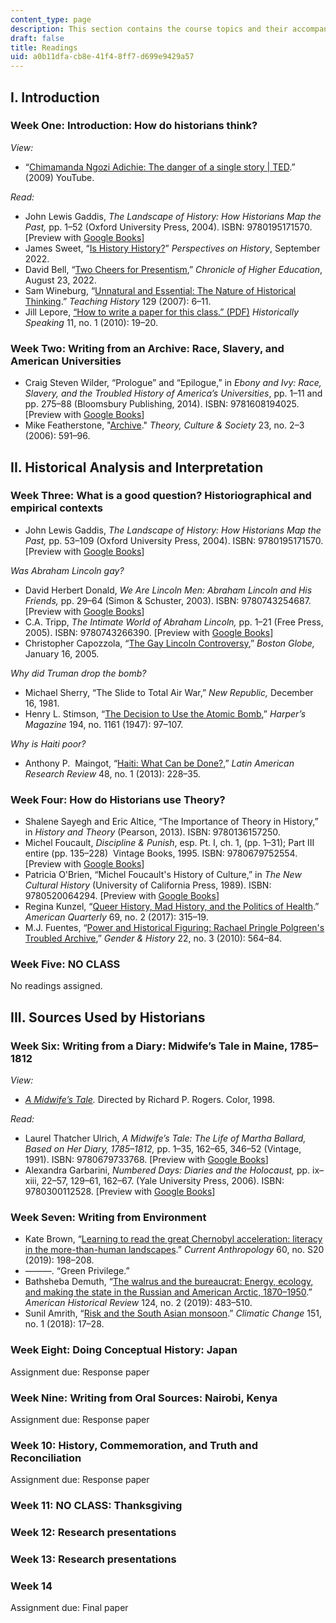 ```yaml
---
content_type: page
description: This section contains the course topics and their accompanying readings.
draft: false
title: Readings
uid: a0b11dfa-cb8e-41f4-8ff7-d699e9429a57
---
```

## I. Introduction

### Week One: Introduction: How do historians think?

*View:*

- “[Chimamanda Ngozi Adichie: The danger of a single story | TED](https://www.youtube.com/watch?v=D9Ihs241zeg).” (2009) YouTube.

*Read:*

- John Lewis Gaddis, *The Landscape of History: How Historians Map the Past,* pp. 1–52 (Oxford University Press, 2004). ISBN: ‎9780195171570. \[Preview with [Google Books](https://www.google.com/books/edition/The_Landscape_of_History/ykz1vUT-CWEC?hl=en&gbpv=1)\]
- James Sweet, “[Is History History?](https://www.historians.org/research-and-publications/perspectives-on-history/september-2022/is-history-history-identity-politics-and-teleologies-of-the-present)” *Perspectives on History*, September 2022.
- David Bell, “[Two Cheers for Presentism](https://www.chronicle.com/article/two-cheers-for-presentism),” *Chronicle of Higher Education*, August 23, 2022.
- Sam Wineburg, “[Unnatural and Essential: The Nature of Historical Thinking](https://www.researchgate.net/publication/271429474_Unnatural_and_essential_The_nature_of_historical_thinking).” *Teaching History* 129 (2007): 6–11.
- Jill Lepore, [“How to write a paper for this class.” (PDF)](https://scholar.harvard.edu/files/jlepore/files/lepore_how_to_write_a_paper_2009_0_1.pdf) *Historically Speaking* 11, no. 1 (2010): 19–20.

### Week Two: Writing from an Archive: Race, Slavery, and American Universities

- Craig Steven Wilder, “Prologue” and “Epilogue,” in *Ebony and Ivy: Race, Slavery, and the Troubled History of America’s Universities*, pp. 1–11 and pp. 275–88 (Bloomsbury Publishing, 2014). ISBN: ‎9781608194025. \[Preview with [Google Books](https://www.google.com/books/edition/Ebony_and_Ivy/8abHAAAAQBAJ?hl=en&gbpv=1)\]
- Mike Featherstone, "[Archive](https://journals.sagepub.com/doi/abs/10.1177/0263276406023002106)." *Theory, Culture & Society* 23, no. 2–3 (2006): 591–96.  

## II. Historical Analysis and Interpretation

### Week Three: What is a good question? Historiographical and empirical contexts

- John Lewis Gaddis, *The Landscape of History: How Historians Map the Past,* pp. 53–109 (Oxford University Press, 2004). ISBN: ‎9780195171570. \[Preview with [Google Books](https://www.google.com/books/edition/The_Landscape_of_History/ykz1vUT-CWEC?hl=en&gbpv=1)\]

*Was Abraham Lincoln gay?*

- David Herbert Donald, *We Are Lincoln Men: Abraham Lincoln and His Friends,* pp. 29–64 (Simon & Schuster, 2003). ISBN: ‎9780743254687. \[Preview with [Google Books](https://www.google.com/books/edition/We_Are_Lincoln_Men/4JsrtHTWy_YC?hl=en&gbpv=1)\]
- C.A. Tripp, *The Intimate World of Abraham* *Lincoln,* pp. 1–21 (Free Press, 2005). ISBN: 9780743266390. \[Preview with [Google Books](https://www.google.com/books/edition/The_Intimate_World_of_Abraham_Lincoln/Q8zHX_ldRd4C?hl=en&gbpv=1)\]
- Christopher Capozzola, “[The Gay Lincoln Controversy](http://archive.boston.com/news/globe/ideas/articles/2005/01/16/the_gay_lincoln_controversy?pg=full),” *Boston Globe,* January 16, 2005.  

*Why did Truman drop the bomb?*

- Michael Sherry, “The Slide to Total Air War,” *New Republic,* December 16, 1981.
- Henry L. Stimson, “[The Decision to Use the Atomic Bomb](https://muse.jhu.edu/article/435287/summary),” *Harper’s Magazine* 194, no. 1161 (1947): 97–107.

*Why is Haiti poor?*

- Anthony P.  Maingot, “[Haiti: What Can be Done?](https://muse.jhu.edu/article/504739),” *Latin American Research Review* 48, no. 1 (2013): 228–35.

### Week Four: How do Historians use Theory?

- Shalene Sayegh and Eric Altice, “The Importance of Theory in History,” in *History and Theory* (Pearson, 2013). ISBN: ‎9780136157250. 
- Michel Foucault, *Discipline & Punish*, esp. Pt. I, ch. 1, (pp. 1–31); Part III entire (pp. 135–228)  Vintage Books, 1995. ISBN: 9780679752554. \[Preview with [Google Books](https://www.google.com/books/edition/Discipline_and_Punish/6rfP0H5TSmYC?hl=en&gbpv=1)\]
- Patricia O'Brien, “Michel Foucault's History of Culture,” in *The New Cultural History* (University of California Press, 1989). ISBN: ‎9780520064294. \[Preview with [Google Books](https://www.google.com/books/edition/The_New_Cultural_History/hYocRS2OkIwC?hl=en&gbpv=1)\]
- Regina Kunzel, “[Queer History, Mad History, and the Politics of Health](https://www.proquest.com/docview/1994439233?parentSessionId=lN5R%2BB7kA8Wco77fHG%2BrV2iDpBDxwzu3VlTqQnPqDZc%3D).” *American Quarterly* 69, no. 2 (2017): 315–19.
- M.J. Fuentes, “[Power and Historical Figuring: Rachael Pringle Polgreen's Troubled Archive](https://onlinelibrary.wiley.com/doi/full/10.1111/j.1468-0424.2010.01616.x),” *Gender & History* 22, no. 3 (2010): 564–84.

### Week Five: NO CLASS

No readings assigned.

## III. Sources Used by Historians

### Week Six: Writing from a Diary: Midwife’s Tale in Maine, 1785–1812

*View:*

- [*A Midwife’s Tale*](https://www.imdb.com/title/tt0117044/?ref_=fn_al_tt_2)*.* Directed by Richard P. Rogers. Color, 1998.

*Read:*

- Laurel Thatcher Ulrich, *A Midwife’s Tale: The Life of Martha Ballard, Based on Her Diary, 1785–1812,* pp. 1–35, 162–65, 346–52 (Vintage, 1991). ISBN: ‎9780679733768. \[Preview with [Google Books](https://www.google.com/books/edition/A_Midwife_s_Tale/Qa_MpVB06YUC?hl=en&gbpv=1)\]
- Alexandra Garbarini, *Numbered Days: Diaries and the Holocaust,* pp. ix–xiii, 22–57, 129–61, 162–67. (Yale University Press, 2006). ISBN: 9780300112528. \[Preview with [Google Books](https://www.google.com/books/edition/Numbered_Days/utBBco6EQEEC?hl=en&gbpv=1)\]

### Week Seven: Writing from Environment

- Kate Brown, “[Learning to read the great Chernobyl acceleration: literacy in the more-than-human landscapes](https://www.journals.uchicago.edu/doi/full/10.1086/702901).” *Current Anthropology* 60, no. S20 (2019): 198–208.
- ———. “Green Privilege.”
- Bathsheba Demuth, “[The walrus and the bureaucrat: Energy, ecology, and making the state in the Russian and American Arctic, 1870–1950](https://academic.oup.com/ahr/article/124/2/483/5426289).” *American Historical Review* 124, no. 2 (2019): 483–510.
- Sunil Amrith, “[Risk and the South Asian monsoon](https://www.researchgate.net/publication/295249111_Risk_and_the_South_Asian_monsoon).” *Climatic Change* 151, no. 1 (2018): 17–28.

### Week Eight: Doing Conceptual History: Japan

Assignment due: Response paper

### Week Nine: Writing from Oral Sources: Nairobi, Kenya

Assignment due: Response paper

### Week 10: History, Commemoration, and Truth and Reconciliation

Assignment due: Response paper

### Week 11: NO CLASS: Thanksgiving

### Week 12: Research presentations

### Week 13: Research presentations

### Week 14

Assignment due: Final paper